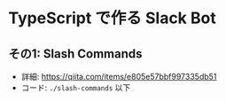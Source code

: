 # TypeScript で作る Slack Bot

## その1: Slash Commands

- 詳細: https://qiita.com/items/e805e57bbf997335db51
- コード: `./slash-commands` 以下
